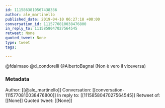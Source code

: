 ```yaml
---
id: 1115863810567438336
author: ale_martinello
published_date: 2019-04-10 06:27:18 +00:00
conversation_id: 1115770810038476800
in_reply_to: 1115858047027564545
retweet: None
quoted_tweet: None
type: tweet
tags:

---
```


@fdalmaso @d_condorelli @AlbertoBagnai (Non è vero il viceversa)

### Metadata

Author: [[@ale_martinello]]
Conversation: [[conversation-1115770810038476800]]
In reply to: [[1115858047027564545]]
Retweet of: [[None]]
Quoted tweet: [[None]]
